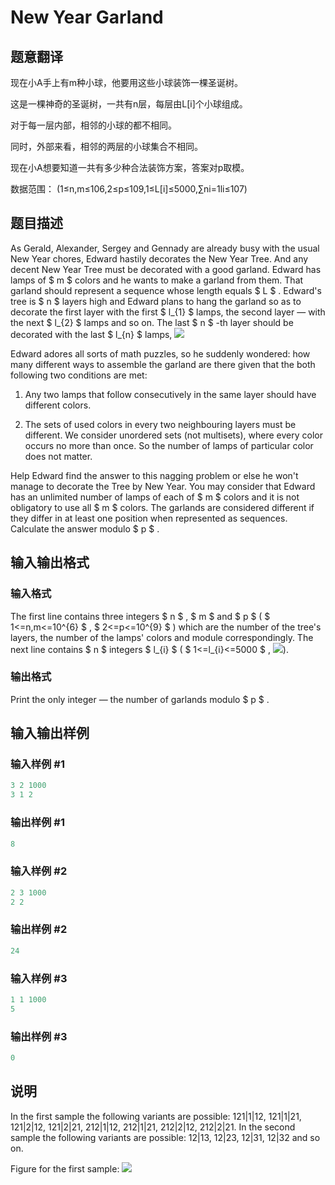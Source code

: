 # New Year Garland

## 题意翻译

现在小A手上有m种小球，他要用这些小球装饰一棵圣诞树。

这是一棵神奇的圣诞树，一共有n层，每层由L[i]个小球组成。

对于每一层内部，相邻的小球的都不相同。

同时，外部来看，相邻的两层的小球集合不相同。

现在小A想要知道一共有多少种合法装饰方案，答案对p取模。

数据范围： (1≤n,m≤106,2≤p≤109,1≤L[i]≤5000,∑ni=1li≤107)

## 题目描述

As Gerald, Alexander, Sergey and Gennady are already busy with the usual New Year chores, Edward hastily decorates the New Year Tree. And any decent New Year Tree must be decorated with a good garland. Edward has lamps of $ m $ colors and he wants to make a garland from them. That garland should represent a sequence whose length equals $ L $ . Edward's tree is $ n $ layers high and Edward plans to hang the garland so as to decorate the first layer with the first $ l_{1} $ lamps, the second layer — with the next $ l_{2} $ lamps and so on. The last $ n $ -th layer should be decorated with the last $ l_{n} $ lamps, ![](https://cdn.luogu.com.cn/upload/vjudge_pic/CF140E/42a70ee20282a88c2096038b0f0078e30892d44c.png)

Edward adores all sorts of math puzzles, so he suddenly wondered: how many different ways to assemble the garland are there given that the both following two conditions are met:

1. Any two lamps that follow consecutively in the same layer should have different colors.

2. The sets of used colors in every two neighbouring layers must be different. We consider unordered sets (not multisets), where every color occurs no more than once. So the number of lamps of particular color does not matter.

Help Edward find the answer to this nagging problem or else he won't manage to decorate the Tree by New Year. You may consider that Edward has an unlimited number of lamps of each of $ m $ colors and it is not obligatory to use all $ m $ colors. The garlands are considered different if they differ in at least one position when represented as sequences. Calculate the answer modulo $ p $ .

## 输入输出格式

### 输入格式

The first line contains three integers $ n $ , $ m $ and $ p $ ( $ 1<=n,m<=10^{6} $ , $ 2<=p<=10^{9} $ ) which are the number of the tree's layers, the number of the lamps' colors and module correspondingly. The next line contains $ n $ integers $ l_{i} $ ( $ 1<=l_{i}<=5000 $ , ![](https://cdn.luogu.com.cn/upload/vjudge_pic/CF140E/b9f4d7d302951a9e7fafe6d7d5d8bce460e70c01.png)).

### 输出格式

Print the only integer — the number of garlands modulo $ p $ .

## 输入输出样例

### 输入样例 #1

```cpp
3 2 1000
3 1 2

```
### 输出样例 #1

```cpp
8

```
### 输入样例 #2

```cpp
2 3 1000
2 2

```
### 输出样例 #2

```cpp
24

```
### 输入样例 #3

```cpp
1 1 1000
5

```
### 输出样例 #3

```cpp
0

```
## 说明

In the first sample the following variants are possible: 121|1|12, 121|1|21, 121|2|12, 121|2|21, 212|1|12, 212|1|21, 212|2|12, 212|2|21. In the second sample the following variants are possible: 12|13, 12|23, 12|31, 12|32 and so on.

Figure for the first sample: ![](https://cdn.luogu.com.cn/upload/vjudge_pic/CF140E/43a99e6af3db8b6061dcc0d84dc8f7d3d9524c52.png)

